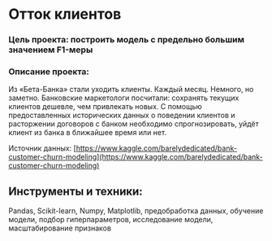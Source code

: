 # Отток клиентов

### Цель проекта: построить модель с предельно большим значением F1-меры

### Описание проекта:

Из «Бета-Банка» стали уходить клиенты. Каждый месяц. Немного, но заметно. Банковские маркетологи посчитали: сохранять текущих клиентов дешевле, чем привлекать новых. С помощью предоставленных исторических данных о поведении клиентов и расторжении договоров с банком необходимо спрогнозировать, уйдёт клиент из банка в ближайшее время или нет. 

Источник данных: [https://www.kaggle.com/barelydedicated/bank-customer-churn-modeling](https://www.kaggle.com/barelydedicated/bank-customer-churn-modeling)

## Инструменты и техники:
Pandas, Scikit-learn, Numpy, Matplotlib, предобработка данных, обучение модели, подбор гиперпараметров, исследование модели, масштабирование признаков
